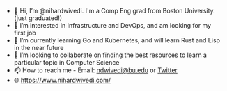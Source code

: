 - 👋 Hi, I’m @nihardwivedi. I'm a Comp Eng grad from Boston University. (just graduated!)
- 👀 I’m interested in Infrastructure and DevOps, and am looking for my first job
- 🌱 I’m currently learning Go and Kubernetes, and will learn Rust and Lisp in the near future
- 💞️ I’m looking to collaborate on finding the best resources to learn a particular topic in Computer Science
- 📫 How to reach me - Email: <ndwivedi@bu.edu> or [Twitter](https://twitter.com/2steps2doors)
- 🌐 <https://www.nihardwivedi.com/>
